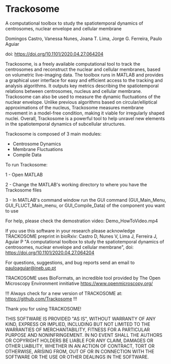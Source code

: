 # Trackosome
A computational toolbox to study the spatiotemporal dynamics of centrosomes, nuclear envelope and cellular membrane 

Domingos Castro, Vanessa Nunes, Joana T. Lima, Jorge G. Ferreira,  Paulo Aguiar

doi: https://doi.org/10.1101/2020.04.27.064204


Trackosome, is a freely available computational tool to track the centrosomes and reconstruct the nuclear and cellular membranes, based on volumetric live-imaging data. The toolbox runs in MATLAB and provides a graphical user interface for easy and efficient access to the tracking and analysis algorithms. It outputs key metrics describing the spatiotemporal relations between centrosomes, nucleus and cellular membrane. Trackosome can also be used to measure the dynamic fluctuations of the nuclear envelope. Unlike previous algorithms based on circular/elliptical approximations of the nucleus, Trackosome measures membrane movement in a model-free condition, making it viable for irregularly shaped nuclei. Overall, Trackosome is a powerful tool to help unravel new elements in the spatiotemporal dynamics of subcellular structures.


Trackosome is composed of 3 main modules:
- Centrosome Dynamics
- Membrane Fluctuations
- Compile Data



To run Trackosome:

1 - Open MATLAB

2 - Change the MATLAB's working directory to where you have the Trackosome files

3 - In MATLAB's command window run the GUI command (GUI_Main_Menu, GUI_FLUCT_Main_menu, or GUI_Compile_Data) of the component you want to use



For help, please check the demostration video: Demo_HowToVideo.mp4



If you use this software in your research please acknowledge TRACKOSOME preprint in bioRxiv: Castro D, Nunes V, Lima J, Ferreira J, Aguiar P "A computational toolbox to study the spatiotemporal dynamics of centrosomes, nuclear envelope and cellular membrane", doi: https://doi.org/10.1101/2020.04.27.064204


For questions, suggestions, and bug reports send an email to pauloaguiar@ineb.up.pt

TRACKOSOME uses BioFormats, an incredible tool provided by The Open Microscopy Environment innitiative
https://www.openmicroscopy.org/


!!! Always check for a new version of TRACKOSOME at: https://github.com/Trackosome !!!


Thank you for using TRACKOSOME!


THIS SOFTWARE IS PROVIDED "AS IS", WITHOUT WARRANTY OF ANY KIND, EXPRESS OR IMPLIED, INCLUDING BUT NOT LIMITED TO THE WARRANTIES OF MERCHANTABILITY, FITNESS FOR A PARTICULAR PURPOSE AND NONINFRINGEMENT. IN NO EVENT SHALL THE AUTHORS OR COPYRIGHT HOLDERS BE LIABLE FOR ANY CLAIM, DAMAGES OR OTHER LIABILITY, WHETHER IN AN ACTION OF CONTRACT, TORT OR OTHERWISE, ARISING FROM, OUT OF OR IN CONNECTION WITH THE SOFTWARE OR THE USE OR OTHER DEALINGS IN THE SOFTWARE.
